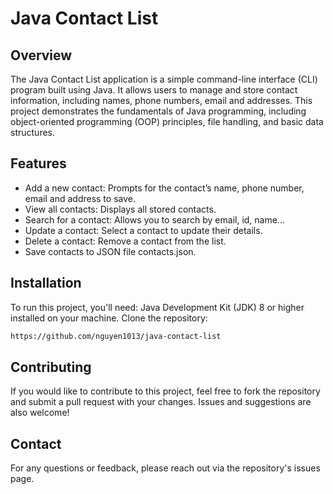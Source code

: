 # Java Contact List

## Overview
The Java Contact List application is a simple command-line interface (CLI) program built using Java. It allows users to manage and store contact information, including names, phone numbers, email and addresses. This project demonstrates the fundamentals of Java programming, including object-oriented programming (OOP) principles, file handling, and basic data structures.
## Features
- Add a new contact: Prompts for the contact’s name, phone number, email and address to save.
- View all contacts: Displays all stored contacts.
- Search for a contact: Allows you to search by email, id, name...
- Update a contact: Select a contact to update their details.
- Delete a contact: Remove a contact from the list.
- Save contacts to JSON file contacts.json.

## Installation
To run this project, you'll need:
Java Development Kit (JDK) 8 or higher installed on your machine.
Clone the repository:
 ```bash
https://github.com/nguyen1013/java-contact-list
```

## Contributing
If you would like to contribute to this project, feel free to fork the repository and submit a pull request with your changes. Issues and suggestions are also welcome!

## Contact
For any questions or feedback, please reach out via the repository's issues page.
